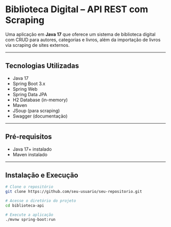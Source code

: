 # Biblioteca Digital – API REST com Scraping

Uma aplicação em **Java 17** que oferece um sistema de biblioteca digital com CRUD para autores, categorias e livros, além da importação de livros via scraping de sites externos.

---

## Tecnologias Utilizadas

- Java 17  
- Spring Boot 3.x  
- Spring Web  
- Spring Data JPA  
- H2 Database (in-memory)  
- Maven  
- JSoup (para scraping)  
- Swagger (documentação)  

---

## Pré-requisitos

- Java 17+ instalado  
- Maven instalado  

---

## Instalação e Execução

```bash
# Clone o repositório
git clone https://github.com/seu-usuario/seu-repositorio.git

# Acesse o diretório do projeto
cd biblioteca-api

# Execute a aplicação
./mvnw spring-boot:run

